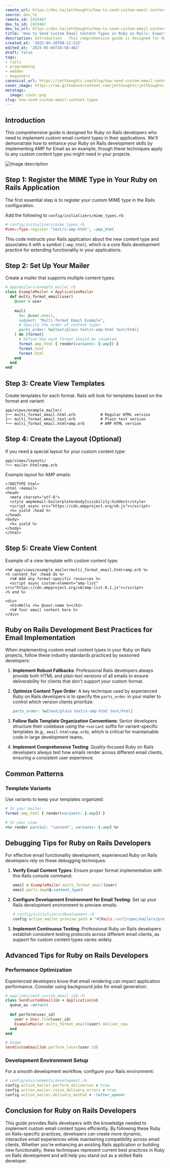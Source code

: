 ```yaml
---
remote_url: https://dev.to/jetthoughts/how-to-send-custom-email-content-types-in-ruby-on-rails-expert-developers-guide-2g8l
source: dev_to
remote_id: 2419467
dev_to_id: 2419467
dev_to_url: https://dev.to/jetthoughts/how-to-send-custom-email-content-types-in-ruby-on-rails-expert-developers-guide-2g8l
title: 'How to Send Custom Email Content Types in Ruby on Rails: Expert Developer''s Guide'
description: Introduction   This comprehensive guide is designed for Ruby on Rails developers who need to...
created_at: '2025-04-20T08:12:52Z'
edited_at: '2025-05-04T10:56:48Z'
draft: false
tags:
- rails
- programming
- webdev
- beginners
canonical_url: https://jetthoughts.com/blog/how-send-custom-email-content-types/
cover_image: https://raw.githubusercontent.com/jetthoughts/jetthoughts.github.io/master/content/blog/how-send-custom-email-content-types/cover.png
metatags:
  image: cover.png
slug: how-send-custom-email-content-types
---
```

## Introduction

This comprehensive guide is designed for Ruby on Rails developers who need to implement custom email content types in their applications. We'll demonstrate how to enhance your Ruby on Rails development skills by implementing AMP for Email as an example, though these techniques apply to any custom content type you might need in your projects.

![Image description](file_0.png)

## Step 1: Register the MIME Type in Your Ruby on Rails Application

The first essential step is to register your custom MIME type in the Rails configuration.

Add the following to `config/initializers/mime_types.rb`:

```ruby
# config/initializers/mime_types.rb
Mime::Type.register "text/x-amp-html", :amp_html
```

This code instructs your Rails application about the new content type and associates it with a symbol (`:amp_html`), which is a core Rails development practice for extending functionality in your applications.

## Step 2: Set Up Your Mailer

Create a mailer that supports multiple content types:

```ruby
# app/mailers/example_mailer.rb
class ExampleMailer < ApplicationMailer
  def multi_format_email(user)
    @user = user
    
    mail(
      to: @user.email,
      subject: "Multi-format Email Example",
      # Specify the order of content types
      parts_order: %w[text/plain text/x-amp-html text/html]
    ) do |format|
      # Define how each format should be rendered
      format.amp_html { render(variants: [:amp]) }
      format.text
      format.html
    end
  end
end
```

## Step 3: Create View Templates

Create templates for each format. Rails will look for templates based on the format and variant:

```
app/views/example_mailer/
├── multi_format_email.html.erb           # Regular HTML version
├── multi_format_email.text.erb           # Plain text version
└── multi_format_email.html+amp.erb       # AMP HTML version
```

## Step 4: Create the Layout (Optional)

If you need a special layout for your custom content type:

```
app/views/layouts/
└── mailer.html+amp.erb
```

Example layout for AMP emails:

```erb
<!DOCTYPE html>
<html ⚡4email>
<head>
  <meta charset="utf-8">
  <style amp4email-boilerplate>body{visibility:hidden}</style>
  <script async src="https://cdn.ampproject.org/v0.js"></script>
  <%= yield :head %>
</head>
<body>
  <%= yield %>
</body>
</html>
```

## Step 5: Create View Content

Example of a view template with custom content type:

```erb
<%# app/views/example_mailer/multi_format_email.html+amp.erb %>
<% content_for :head do %>
  <%# Add any format-specific resources %>
  <script async custom-element="amp-list" src="https://cdn.ampproject.org/v0/amp-list-0.1.js"></script>
<% end %>

<div>
  <h1>Hello <%= @user.name %></h1>
  <%# Your email content here %>
</div>
```

## Ruby on Rails Development Best Practices for Email Implementation

When implementing custom email content types in your Ruby on Rails projects, follow these industry standards practiced by seasoned developers:

1. **Implement Robust Fallbacks**: Professional Rails developers always provide both HTML and plain text versions of all emails to ensure deliverability for clients that don't support your custom format.

2. **Optimize Content Type Order**: A key technique used by experienced Ruby on Rails developers is to specify the `parts_order` in your mailer to control which version clients prioritize:

   ```ruby
   parts_order: %w[text/plain text/x-amp-html text/html]
   ```

3. **Follow Rails Template Organization Conventions**: Senior developers structure their codebase using the `+variant` suffix for variant-specific templates (e.g., `email.html+amp.erb`), which is critical for maintainable code in large development teams.

4. **Implement Comprehensive Testing**: Quality-focused Ruby on Rails developers always test how emails render across different email clients, ensuring a consistent user experience.

## Common Patterns

### Template Variants

Use variants to keep your templates organized:

```ruby
# In your mailer
format.amp_html { render(variants: [:amp]) }

# In your view
<%= render partial: "content", variants: [:amp] %>
```

## Debugging Tips for Ruby on Rails Developers

For effective email functionality development, experienced Ruby on Rails developers rely on these debugging techniques:

1. **Verify Email Content Types**: Ensure proper format implementation with this Rails console command:

   ```ruby
   email = ExampleMailer.multi_format_email(user)
   email.parts.map(&:content_type)
   ```

2. **Configure Development Environment for Email Testing**: Set up your Rails development environment to preview emails:

   ```ruby
   # config/initializers/development.rb
   config.action_mailer.preview_path = "#{Rails.root}/spec/mailers/previews"
   ```

3. **Implement Continuous Testing**: Professional Ruby on Rails developers establish consistent testing protocols across different email clients, as support for custom content types varies widely.

## Advanced Tips for Ruby on Rails Developers

### Performance Optimization

Experienced developers know that email rendering can impact application performance. Consider using background jobs for email generation:

```ruby
# app/jobs/send_custom_email_job.rb
class SendCustomEmailJob < ApplicationJob
  queue_as :default
  
  def perform(user_id)
    user = User.find(user_id)
    ExampleMailer.multi_format_email(user).deliver_now
  end
end

# Usage
SendCustomEmailJob.perform_later(user.id)
```

### Development Environment Setup

For a smooth development workflow, configure your Rails environment:

```ruby
# config/environments/development.rb
config.action_mailer.perform_deliveries = true
config.action_mailer.raise_delivery_errors = true
config.action_mailer.delivery_method = :letter_opener
```

## Conclusion for Ruby on Rails Developers

This guide provides Rails developers with the knowledge needed to implement custom email content types efficiently. By following these Ruby on Rails-specific practices, developers can create more dynamic, interactive email experiences while maintaining compatibility across email clients. Whether you're enhancing an existing Rails application or building new functionality, these techniques represent current best practices in Ruby on Rails development and will help you stand out as a skilled Rails developer.
